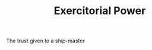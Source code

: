 ---
title: Exercitorial Power
letter: E
permalink: "/definitions/bld-exercitorial-power.html"
body: The trust given to a ship-master
published_at: '2018-07-07'
source: Black's Law Dictionary 2nd Ed (1910)
layout: post
---